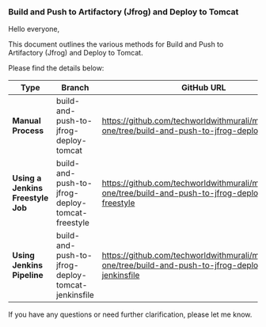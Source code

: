 ### Build and Push to Artifactory (Jfrog) and Deploy to Tomcat

Hello everyone,

This document outlines the various methods for Build and Push to Artifactory (Jfrog) and Deploy to Tomcat.

Please find the details below:

| Type                          | Branch                                | GitHub URL                       |
|-------------------------------|---------------------------------------|----------------------------------|
| **Manual Process**                | build-and-push-to-jfrog-deploy-tomcat               | https://github.com/techworldwithmurali/microservice-one/tree/build-and-push-to-jfrog-deploy-tomcat |
| **Using a Jenkins Freestyle Job** | build-and-push-to-jfrog-deploy-tomcat-freestyle           | https://github.com/techworldwithmurali/microservice-one/tree/build-and-push-to-jfrog-deploy-tomcat-freestyle |
| **Using Jenkins Pipeline**        | build-and-push-to-jfrog-deploy-tomcat-jenkinsfile | https://github.com/techworldwithmurali/microservice-one/tree/build-and-push-to-jfrog-deploy-tomcat-jenkinsfile |

If you have any questions or need further clarification, please let me know.
